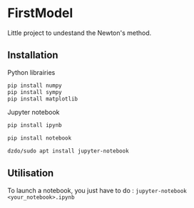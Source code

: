 # FirstModel

Little project to undestand the Newton's method.

## Installation
Python librairies
```sh
pip install numpy
pip install sympy
pip install matplotlib
```

Jupyter notebook
```sh
pip install ipynb
```
```sh
pip install notebook
```
```sh
dzdo/sudo apt install jupyter-notebook
```

## Utilisation
To launch a notebook, you just have to do :
`jupyter-notebook <your_notebook>.ipynb`
